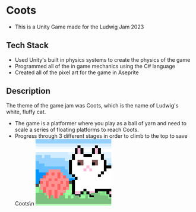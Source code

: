 # Coots
- This is a Unity Game made for the Ludwig Jam 2023
## Tech Stack
- Used Unity's built in physics systems to create the physics of the game
- Programmed all of the in game mechanics using the C# language
- Created all of the pixel art for the game in Aseprite
## Description
The theme of the game jam was Coots, which is the name of Ludwig's white, fluffy cat.
- The game is a platformer where you play as a ball of yarn and need to scale a series of floating platforms to reach Coots.
- Progress through 3 different stages in order to climb to the top to save Coots\n
  ![Coots](https://github.com/MarcinLanda/CootsGame/blob/master/Assets/Materials/thumbnail.png?raw=true "Thumbnail")

